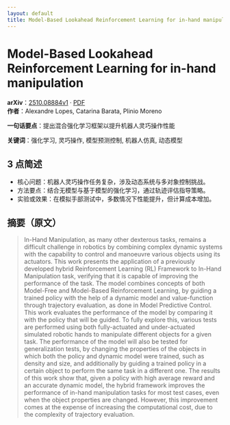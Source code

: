 ```yaml
---
layout: default
title: Model-Based Lookahead Reinforcement Learning for in-hand manipulation
---
```


# Model-Based Lookahead Reinforcement Learning for in-hand manipulation
**arXiv**：[2510.08884v1](https://arxiv.org/abs/2510.08884) · [PDF](https://arxiv.org/pdf/2510.08884.pdf)  
**作者**：Alexandre Lopes, Catarina Barata, Plinio Moreno  

**一句话要点**：提出混合强化学习框架以提升机器人灵巧操作性能

**关键词**：强化学习, 灵巧操作, 模型预测控制, 机器人仿真, 动态模型

## 3 点简述
- 核心问题：机器人灵巧操作任务复杂，涉及动态系统与多对象控制挑战。
- 方法要点：结合无模型与基于模型的强化学习，通过轨迹评估指导策略。
- 实验或效果：在模拟手部测试中，多数情况下性能提升，但计算成本增加。

## 摘要（原文）

> In-Hand Manipulation, as many other dexterous tasks, remains a difficult
> challenge in robotics by combining complex dynamic systems with the capability
> to control and manoeuvre various objects using its actuators. This work
> presents the application of a previously developed hybrid Reinforcement
> Learning (RL) Framework to In-Hand Manipulation task, verifying that it is
> capable of improving the performance of the task. The model combines concepts
> of both Model-Free and Model-Based Reinforcement Learning, by guiding a trained
> policy with the help of a dynamic model and value-function through trajectory
> evaluation, as done in Model Predictive Control. This work evaluates the
> performance of the model by comparing it with the policy that will be guided.
> To fully explore this, various tests are performed using both fully-actuated
> and under-actuated simulated robotic hands to manipulate different objects for
> a given task. The performance of the model will also be tested for
> generalization tests, by changing the properties of the objects in which both
> the policy and dynamic model were trained, such as density and size, and
> additionally by guiding a trained policy in a certain object to perform the
> same task in a different one. The results of this work show that, given a
> policy with high average reward and an accurate dynamic model, the hybrid
> framework improves the performance of in-hand manipulation tasks for most test
> cases, even when the object properties are changed. However, this improvement
> comes at the expense of increasing the computational cost, due to the
> complexity of trajectory evaluation.

